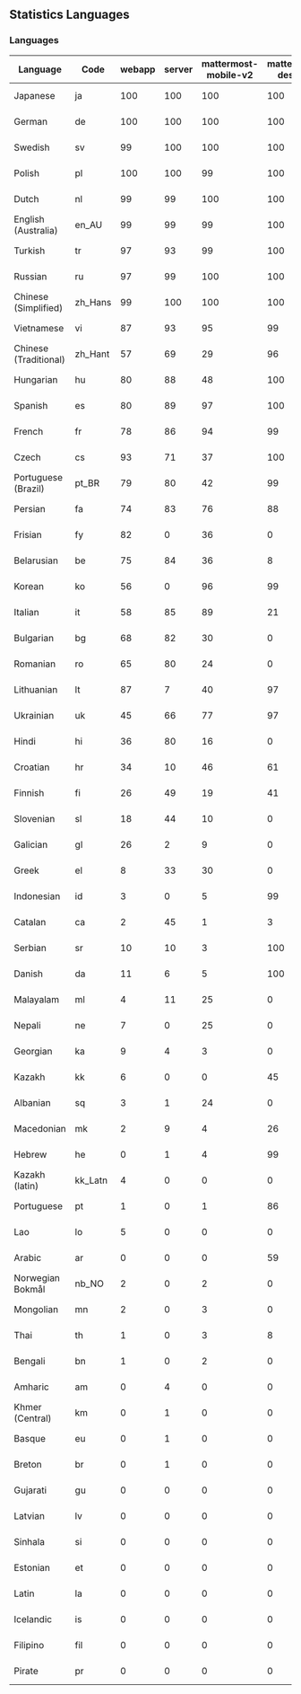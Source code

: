 ## Statistics Languages ##
###  Languages  ###
|Language|Code|webapp|server|mattermost-mobile-v2|mattermost-desktop|playbook-webapp|calls-webapp|Total|Last Modified|
|---|---|---|---|---|---|---|---|---|---|
|Japanese|ja| 100| 100| 100| 100| 0| 100| 100|2024-04-02T17:03:16.568470Z|
|German|de| 100| 100| 100| 100| 0| 100| 100|2024-04-03T08:03:16.263452Z|
|Swedish|sv| 99| 100| 100| 100| 0| 100| 99|2024-04-01T18:43:45.685993Z|
|Polish|pl| 100| 100| 99| 100| 0| 100| 99|2024-04-04T11:03:16.999268Z|
|Dutch|nl| 99| 99| 100| 100| 0| 100| 99|2024-04-01T18:42:57.343468Z|
|English (Australia)|en_AU| 99| 99| 99| 100| 0| 0| 99|2024-04-01T18:40:34.439758Z|
|Turkish|tr| 97| 93| 99| 100| 0| 98| 97|2024-04-01T18:43:54.707567Z|
|Russian|ru| 97| 99| 100| 100| 0| 67| 95|2024-04-01T18:43:24.177904Z|
|Chinese (Simplified)|zh_Hans| 99| 100| 100| 100| 0| 100| 95|2024-04-01T18:44:08.409302Z|
|Vietnamese|vi| 87| 93| 95| 99| 0| 88| 90|2024-04-01T18:44:04.320023Z|
|Chinese (Traditional)|zh_Hant| 57| 69| 29| 96| 0| 14| 87|2024-04-01T18:44:12.906983Z|
|Hungarian|hu| 80| 88| 48| 100| 0| 0| 80|2024-04-01T18:41:34.359144Z|
|Spanish|es| 80| 89| 97| 100| 0| 25| 79|2024-04-01T18:40:38.168916Z|
|French|fr| 78| 86| 94| 99| 0| 51| 79|2024-04-01T18:41:04.643743Z|
|Czech|cs| 93| 71| 37| 100| 0| 96| 78|2024-04-02T12:03:19.153117Z|
|Portuguese (Brazil)|pt_BR| 79| 80| 42| 99| 0| 88| 76|2024-04-01T18:43:10.664322Z|
|Persian|fa| 74| 83| 76| 88| 0| 0| 72|2024-04-01T18:40:51.636133Z|
|Frisian|fy| 82| 0| 36| 0| 0| 0| 71|2024-04-01T18:41:08.604405Z|
|Belarusian|be| 75| 84| 36| 8| 0| 0| 71|2024-04-01T18:39:56.016408Z|
|Korean|ko| 56| 0| 96| 99| 0| 88| 67|2024-04-01T18:42:13.418078Z|
|Italian|it| 58| 85| 89| 21| 0| 21| 67|2024-04-01T18:41:47.701118Z|
|Bulgarian|bg| 68| 82| 30| 0| 0| 0| 65|2024-04-01T18:40:00.316824Z|
|Romanian|ro| 65| 80| 24| 0| 0| 0| 62|2024-04-01T18:43:19.476164Z|
|Lithuanian|lt| 87| 7| 40| 97| 0| 79| 62|2024-04-01T18:42:26.159111Z|
|Ukrainian|uk| 45| 66| 77| 97| 0| 0| 56|2024-04-01T18:43:59.653222Z|
|Hindi|hi| 36| 80| 16| 0| 0| 0| 44|2024-04-01T18:41:25.507605Z|
|Croatian|hr| 34| 10| 46| 61| 0| 96| 35|2024-04-01T18:41:29.855603Z|
|Finnish|fi| 26| 49| 19| 41| 0| 0| 32|2024-04-01T18:40:56.101005Z|
|Slovenian|sl| 18| 44| 10| 0| 0| 0| 22|2024-04-01T18:43:32.216515Z|
|Galician|gl| 26| 2| 9| 0| 0| 0| 17|2024-04-01T18:41:13.146687Z|
|Greek|el| 8| 33| 30| 0| 0| 0| 17|2024-04-01T18:40:29.817958Z|
|Indonesian|id| 3| 0| 5| 99| 0| 0| 14|2024-04-01T18:41:38.342586Z|
|Catalan|ca| 2| 45| 1| 3| 0| 0| 13|2024-04-01T18:40:12.964733Z|
|Serbian|sr| 10| 10| 3| 100| 0| 0| 12|2024-04-04T05:58:40.817413Z|
|Danish|da| 11| 6| 5| 100| 0| 0| 12|2024-04-04T16:03:16.397826Z|
|Malayalam|ml| 4| 11| 25| 0| 0| 0| 9|2024-04-01T18:42:39.049970Z|
|Nepali|ne| 7| 0| 25| 0| 0| 0| 7|2024-04-01T18:42:52.496038Z|
|Georgian|ka| 9| 4| 3| 0| 0| 0| 7|2024-04-01T18:41:56.056847Z|
|Kazakh|kk| 6| 0| 0| 45| 0| 0| 6|2024-04-01T18:42:04.435748Z|
|Albanian|sq| 3| 1| 24| 0| 0| 0| 5|2024-04-01T18:43:36.509781Z|
|Macedonian|mk| 2| 9| 4| 26| 0| 0| 5|2024-04-01T18:42:35.043514Z|
|Hebrew|he| 0| 1| 4| 99| 0| 0| 4|2024-04-01T18:41:21.589957Z|
|Kazakh (latin)|kk_Latn| 4| 0| 0| 0| 0| 0| 4|2024-04-01T18:42:00.597950Z|
|Portuguese|pt| 1| 0| 1| 86| 0| 0| 3|2024-04-01T18:43:15.173861Z|
|Lao|lo| 5| 0| 0| 0| 0| 0| 3|2024-04-01T18:42:21.502144Z|
|Arabic|ar| 0| 0| 0| 59| 0| 0| 2|2024-04-01T18:39:52.369576Z|
|Norwegian Bokmål|nb_NO| 2| 0| 2| 0| 0| 0| 2|2024-04-01T18:42:48.513103Z|
|Mongolian|mn| 2| 0| 3| 0| 0| 0| 2|2024-04-01T18:42:43.955400Z|
|Thai|th| 1| 0| 3| 8| 0| 0| 1|2024-04-01T18:43:49.795685Z|
|Bengali|bn| 1| 0| 2| 0| 0| 0| 1|2024-04-01T18:40:04.691157Z|
|Amharic|am| 0| 4| 0| 0| 0| 0| 1|2024-04-01T18:39:48.091827Z|
|Khmer (Central)|km| 0| 1| 0| 0| 0| 0| 0|2024-04-01T18:42:08.688194Z|
|Basque|eu| 0| 1| 0| 0| 0| 0| 0|2024-04-01T18:40:47.737428Z|
|Breton|br| 0| 1| 0| 0| 0| 0| 0|2024-04-01T18:40:08.310232Z|
|Gujarati|gu| 0| 0| 0| 0| 0| 0| 0|2024-04-01T18:41:17.377849Z|
|Latvian|lv| 0| 0| 0| 0| 0| 0| 0|2024-04-01T18:42:30.348841Z|
|Sinhala|si| 0| 0| 0| 0| 0| 0| 0|2024-04-01T18:43:28.058471Z|
|Estonian|et| 0| 0| 0| 0| 0| 0| 0|2024-04-01T18:40:43.204828Z|
|Latin|la| 0| 0| 0| 0| 0| 0| 0|2024-04-01T18:42:17.367862Z|
|Icelandic|is| 0| 0| 0| 0| 0| 0| 0|2024-04-01T18:41:43.234936Z|
|Filipino|fil| 0| 0| 0| 0| 0| 0| 0|2024-04-01T18:41:00.313639Z|
|Pirate|pr| 0| 0| 0| 0| 0| 0| 0|2024-04-01T18:43:06.240713Z|
